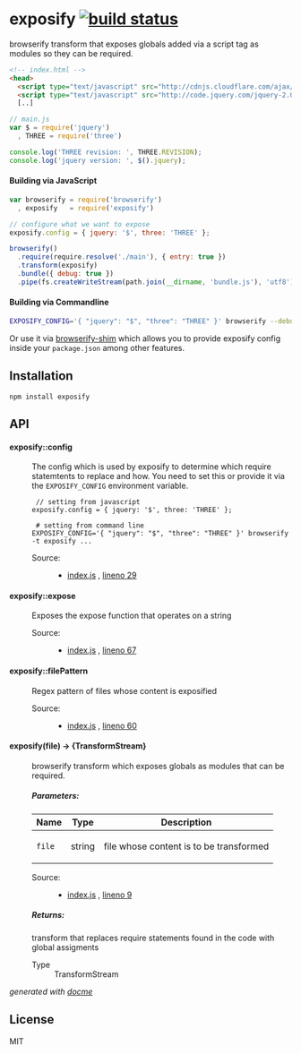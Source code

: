 # exposify [![build status](https://secure.travis-ci.org/thlorenz/exposify.png)](http://travis-ci.org/thlorenz/exposify)

browserify transform that exposes globals added via a script tag as modules so they can be required.

```html
<!-- index.html -->
<head>
  <script type="text/javascript" src="http://cdnjs.cloudflare.com/ajax/libs/three.js/r61/three.min.js"></script>
  <script type="text/javascript" src="http://code.jquery.com/jquery-2.0.3.min.js"></script>
  [..]
```

```js
// main.js
var $ = require('jquery')
  , THREE = require('three')

console.log('THREE revision: ', THREE.REVISION);
console.log('jquery version: ', $().jquery);
```

#### Building via JavaScript

```js
var browserify = require('browserify')
  , exposify   = require('exposify')

// configure what we want to expose
exposify.config = { jquery: '$', three: 'THREE' };

browserify()
  .require(require.resolve('./main'), { entry: true })
  .transform(exposify)
  .bundle({ debug: true })
  .pipe(fs.createWriteStream(path.join(__dirname, 'bundle.js'), 'utf8'))
```

#### Building via Commandline

```sh
EXPOSIFY_CONFIG='{ "jquery": "$", "three": "THREE" }' browserify --debug -t exposify main.js > bundle.js
```

Or use it via [browserify-shim](https://github.com/thlorenz/browserify-shim) which allows you to provide exposify config
inside your `package.json` among other features.

## Installation

    npm install exposify

## API

<!-- START docme generated API please keep comment here to allow auto update -->
<!-- DON'T EDIT THIS SECTION, INSTEAD RE-RUN docme TO UPDATE -->

<div>
<div class="jsdoc-githubify">
<section>
<article>
<div class="container-overview">
<dl class="details">
</dl>
</div>
<dl>
<dt>
<h4 class="name" id="exposify::config"><span class="type-signature"></span>exposify::config<span class="type-signature"></span></h4>
</dt>
<dd>
<div class="description">
<p>The config which is used by exposify to determine which require statemtents to replace and how.
You need to set this or provide it via the <code>EXPOSIFY_CONFIG</code> environment variable.</p>
<pre><code class="lang-js"> // setting from javascript
exposify.config = { jquery: '$', three: 'THREE' };</code></pre>
<pre><code class="lang-sh"> # setting from command line
EXPOSIFY_CONFIG='{ &quot;jquery&quot;: &quot;$&quot;, &quot;three&quot;: &quot;THREE&quot; }' browserify -t exposify ...</code></pre>
</div>
<dl class="details">
<dt class="tag-source">Source:</dt>
<dd class="tag-source"><ul class="dummy">
<li>
<a href="https://github.com/thlorenz/exposify/blob/master/index.js">index.js</a>
<span>, </span>
<a href="https://github.com/thlorenz/exposify/blob/master/index.js#L29">lineno 29</a>
</li>
</ul></dd>
</dl>
</dd>
<dt>
<h4 class="name" id="exposify::expose"><span class="type-signature"></span>exposify::expose<span class="type-signature"></span></h4>
</dt>
<dd>
<div class="description">
<p>Exposes the expose function that operates on a string</p>
</div>
<dl class="details">
<dt class="tag-source">Source:</dt>
<dd class="tag-source"><ul class="dummy">
<li>
<a href="https://github.com/thlorenz/exposify/blob/master/index.js">index.js</a>
<span>, </span>
<a href="https://github.com/thlorenz/exposify/blob/master/index.js#L67">lineno 67</a>
</li>
</ul></dd>
</dl>
</dd>
<dt>
<h4 class="name" id="exposify::filePattern"><span class="type-signature"></span>exposify::filePattern<span class="type-signature"></span></h4>
</dt>
<dd>
<div class="description">
<p>Regex pattern of files whose content is exposified</p>
</div>
<dl class="details">
<dt class="tag-source">Source:</dt>
<dd class="tag-source"><ul class="dummy">
<li>
<a href="https://github.com/thlorenz/exposify/blob/master/index.js">index.js</a>
<span>, </span>
<a href="https://github.com/thlorenz/exposify/blob/master/index.js#L60">lineno 60</a>
</li>
</ul></dd>
</dl>
</dd>
</dl>
<dl>
<dt>
<h4 class="name" id="exposify"><span class="type-signature"></span>exposify<span class="signature">(file)</span><span class="type-signature"> &rarr; {TransformStream}</span></h4>
</dt>
<dd>
<div class="description">
<p>browserify transform which exposes globals as modules that can be required.</p>
</div>
<h5>Parameters:</h5>
<table class="params">
<thead>
<tr>
<th>Name</th>
<th>Type</th>
<th class="last">Description</th>
</tr>
</thead>
<tbody>
<tr>
<td class="name"><code>file</code></td>
<td class="type">
<span class="param-type">string</span>
</td>
<td class="description last"><p>file whose content is to be transformed</p></td>
</tr>
</tbody>
</table>
<dl class="details">
<dt class="tag-source">Source:</dt>
<dd class="tag-source"><ul class="dummy">
<li>
<a href="https://github.com/thlorenz/exposify/blob/master/index.js">index.js</a>
<span>, </span>
<a href="https://github.com/thlorenz/exposify/blob/master/index.js#L9">lineno 9</a>
</li>
</ul></dd>
</dl>
<h5>Returns:</h5>
<div class="param-desc">
<p>transform that replaces require statements found in the code with global assigments</p>
</div>
<dl>
<dt>
Type
</dt>
<dd>
<span class="param-type">TransformStream</span>
</dd>
</dl>
</dd>
</dl>
</article>
</section>
</div>

*generated with [docme](https://github.com/thlorenz/docme)*
</div>
<!-- END docme generated API please keep comment here to allow auto update -->

## License

MIT
